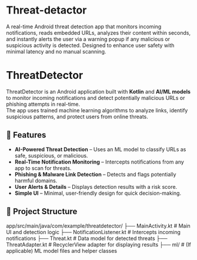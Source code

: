 # Threat-detactor
A real-time Android threat detection app that monitors incoming notifications, reads embedded URLs, analyzes their content within seconds, and instantly alerts the user via a warning popup if any malicious or suspicious activity is detected. Designed to enhance user safety with minimal latency and no manual scanning.
# ThreatDetector

ThreatDetector is an Android application built with **Kotlin** and **AI/ML models** to monitor incoming notifications and detect potentially malicious URLs or phishing attempts in real-time.  
The app uses trained machine learning algorithms to analyze links, identify suspicious patterns, and protect users from online threats.

## 🚀 Features
- **AI-Powered Threat Detection** – Uses an ML model to classify URLs as safe, suspicious, or malicious.
- **Real-Time Notification Monitoring** – Intercepts notifications from any app to scan for threats.
- **Phishing & Malware Link Detection** – Detects and flags potentially harmful domains.
- **User Alerts & Details** – Displays detection results with a risk score.
- **Simple UI** – Minimal, user-friendly design for quick decision-making.

## 📂 Project Structure
app/src/main/java/com/example/threatdetector/
├── MainActivity.kt # Main UI and detection logic
├── NotificationListener.kt # Intercepts incoming notifications
├── Threat.kt # Data model for detected threats
├── ThreatAdapter.kt # RecyclerView adapter for displaying results
├── ml/ # (If applicable) ML model files and helper classes
